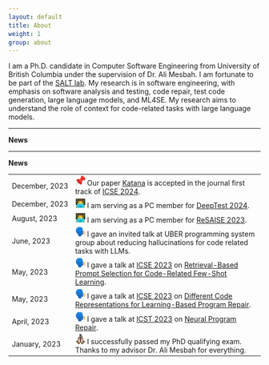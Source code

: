 ```yaml
---
layout: default
title: About
weight: 1
group: about
---
```


I am a Ph.D. candidate in Computer Software Engineering from University of British Columbia under the supervision of Dr. Ali Mesbah. 
I am fortunate to be part of the [SALT lab](https://people.ece.ubc.ca/amesbah/salt/).
My research is in software engineering, with emphasis on software analysis and testing, code repair, test code generation, large language models, and ML4SE. 
My research aims to understand the role of context for code-related tasks with large language models.

---
**News**


---
**News**

|||
|---|---|
| December,&nbsp;2023 | <img src="./resources/images/icon-pin.png" width="20" height="20"> Our paper [Katana](https://nashid.github.io/resources/papers/katana-tosem23.pdf) is accepted in the journal first track of [ICSE 2024](https://conf.researchr.org/home/icse-2024).                             |
| December,&nbsp;2023 | <img src="./resources/images/icon-paper-review.png" width="20" height="20"> I am serving as a PC member for [DeepTest 2024](https://conf.researchr.org/home/icse-2024/deeptest-2024).                                                                                             |
| August,&nbsp;2023   | <img src="./resources/images/icon-paper-review.png" width="20" height="20"> I am serving as a PC member for [ReSAISE 2023](https://resaise.github.io/2023/committee.html).                                                                                                        |
| June,&nbsp;2023     | <img src="./resources/images/icon-talk.png" width="20" height="20"> I gave an invited talk at UBER programming system group about reducing hallucinations for code related tasks with LLMs.                                                                                       |
| May,&nbsp;2023      | <img src="./resources/images/icon-talk.png" width="20" height="20"> I gave a talk at [ICSE 2023](https://conf.researchr.org/home/icse-2023) on [Retrieval-Based Prompt Selection for Code-Related Few-Shot Learning](https://nashid.github.io/resources/papers/cedar-icse23.pdf). |
| May,&nbsp;2023      | <img src="./resources/images/icon-talk.png" width="20" height="20"> I gave a talk at [ICSE 2023](https://conf.researchr.org/home/icse-2023) on [Different Code Representations for Learning-Based Program Repair](https://nashid.github.io/resources/papers/reptory-emse22.pdf).  |
| April,&nbsp;2023    | <img src="./resources/images/icon-talk.png" width="20" height="20"> I gave a talk at [ICST 2023](https://conf.researchr.org/home/icst-2023) on [Neural Program Repair](https://nashid.github.io/resources/papers/glance-icst23.pdf).                                              |
| January,&nbsp;2023  | <img src="./resources/images/icon-pray.png" width="20" height="20"> I successfully passed my PhD qualifying exam. Thanks to my advisor Dr. Ali Mesbah for everything.                                                                                                             |